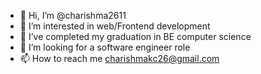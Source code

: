 - 👋 Hi, I’m @charishma2611
- 👀 I’m interested in web/Frontend development
- 🌱 I’ve completed my graduation in BE computer science
- 💞️ I’m looking for a software engineer role
- 📫 How to reach me charishmakc26@gmail.com

<!---
charishma2611/charishma2611 is a ✨ special ✨ repository because its `README.md` (this file) appears on your GitHub profile.
You can click the Preview link to take a look at your changes.
--->
